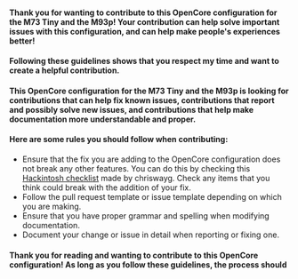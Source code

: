 #### Thank you for wanting to contribute to this OpenCore configuration for the M73 Tiny and the M93p! Your contribution can help solve important issues with this configuration, and can help make people's experiences better!

#### Following these guidelines shows that you respect my time and want to create a helpful contribution.

#### This OpenCore configuration for the M73 Tiny and the M93p is looking for contributions that can help fix known issues, contributions that report and possibly solve new issues, and contributions that help make documentation more understandable and proper.

#### Here are some rules you should follow when contributing:
* Ensure that the fix you are adding to the OpenCore configuration does not break any other features. You can do this by checking this [Hackintosh checklist](https://chriswayg.gitbook.io/opencore-visual-beginners-guide/step-by-step/hackintosh-checklist) made by chriswayg. Check any items that you think could break with the addition of your fix.
* Follow the pull request template or issue template depending on which you are making.
* Ensure that you have proper grammar and spelling when modifying documentation.
* Document your change or issue in detail when reporting or fixing one.

#### Thank you for reading and wanting to contribute to this OpenCore configuration! As long as you follow these guidelines, the process should 

